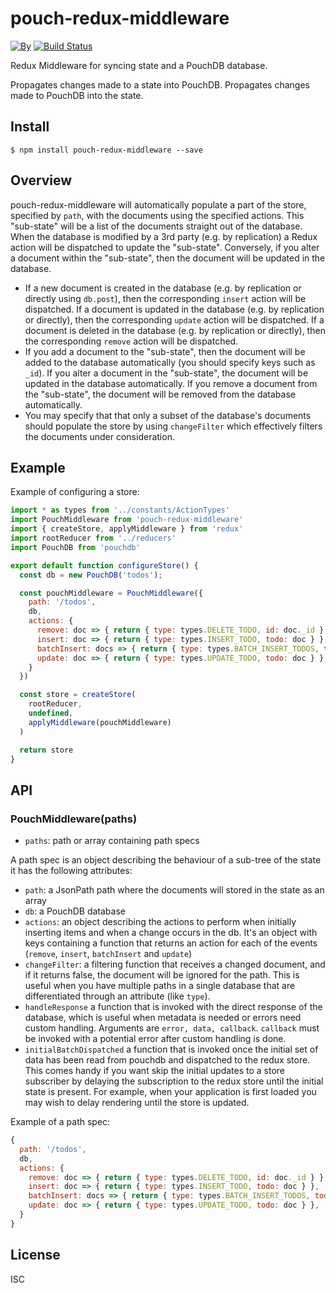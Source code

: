# pouch-redux-middleware

[![By](https://img.shields.io/badge/made%20by-yld!-32bbee.svg?style=flat)](http://yld.io/contact?source=github-pouch-redux-middleware)
[![Build Status](https://secure.travis-ci.org/pgte/pouch-redux-middleware.svg?branch=master)](http://travis-ci.org/pgte/pouch-redux-middleware?branch=master)

Redux Middleware for syncing state and a PouchDB database.

Propagates changes made to a state into PouchDB.
Propagates changes made to PouchDB into the state.

## Install

```
$ npm install pouch-redux-middleware --save
```

## Overview

pouch-redux-middleware will automatically populate a part of the store, specified by `path`, with the documents using the specified actions. This "sub-state" will be a list of the documents straight out of the database. When the database is modified by a 3rd party (e.g. by replication) a Redux action will be dispatched to update the "sub-state". Conversely, if you alter a document within the "sub-state", then the document will be updated in the database.

* If a new document is created in the database (e.g. by replication or directly using `db.post`), then the corresponding  `insert` action will be dispatched. If a document is updated in the database (e.g. by replication or directly), then the corresponding `update` action will be dispatched. If a document is deleted in the database (e.g. by replication or directly), then the corresponding `remove` action will be dispatched.
* If you add a document to the "sub-state", then the document will be added to the database automatically (you should specify keys such as `_id`). If you alter a document in the "sub-state", the document will be updated in the database automatically. If you remove a document from the "sub-state", the document will be removed from the database automatically.
* You may specify that that only a subset of the database's documents should populate the store by using `changeFilter` which effectively filters the documents under consideration.

## Example

Example of configuring a store:

```js
import * as types from '../constants/ActionTypes'
import PouchMiddleware from 'pouch-redux-middleware'
import { createStore, applyMiddleware } from 'redux'
import rootReducer from '../reducers'
import PouchDB from 'pouchdb'

export default function configureStore() {
  const db = new PouchDB('todos');

  const pouchMiddleware = PouchMiddleware({
    path: '/todos',
    db,
    actions: {
      remove: doc => { return { type: types.DELETE_TODO, id: doc._id } },
      insert: doc => { return { type: types.INSERT_TODO, todo: doc } },
      batchInsert: docs => { return { type: types.BATCH_INSERT_TODOS, todos: docs } }
      update: doc => { return { type: types.UPDATE_TODO, todo: doc } },
    }
  })

  const store = createStore(
    rootReducer,
    undefined,
    applyMiddleware(pouchMiddleware)
  )

  return store
}
```

## API

### PouchMiddleware(paths)

* `paths`: path or array containing path specs

A path spec is an object describing the behaviour of a sub-tree of the state it has the following attributes:

* `path`: a JsonPath path where the documents will stored in the state as an array
* `db`: a PouchDB database
* `actions`: an object describing the actions to perform when initially inserting items and when a change occurs in the db.
It's an object with keys containing a function that returns an action for each
of the events (`remove`, `insert`, `batchInsert` and `update`)
* `changeFilter`: a filtering function that receives a changed document, and if it returns
false, the document will be ignored for the path. This is useful when you have
multiple paths in a single database that are differentiated through an attribute
(like `type`).
* `handleResponse` a function that is invoked with the direct response of the database,
which is useful when metadata is needed or errors need custom handling.
Arguments are `error, data, callback`. `callback` must be invoked with a potential error
after custom handling is done.
* `initialBatchDispatched` a function that is invoked once the initial set of
data has been read from pouchdb and dispatched to the redux store.
This comes handy if you want skip the initial updates to a store
subscriber by delaying the subscription to the redux store
until the initial state is present. For example, when your application is first
loaded you may wish to delay rendering until the store is updated.

Example of a path spec:

```js
{
  path: '/todos',
  db,
  actions: {
    remove: doc => { return { type: types.DELETE_TODO, id: doc._id } },
    insert: doc => { return { type: types.INSERT_TODO, todo: doc } },
    batchInsert: docs => { return { type: types.BATCH_INSERT_TODOS, todos: docs } }
    update: doc => { return { type: types.UPDATE_TODO, todo: doc } },
  }
}
```

## License

ISC
